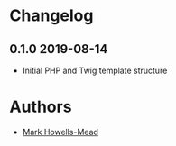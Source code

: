 # Changelog

## 0.1.0 2019-08-14

* Initial PHP and Twig template structure

# Authors

- [Mark Howells-Mead](https://github.com/markhowellsmead/)
